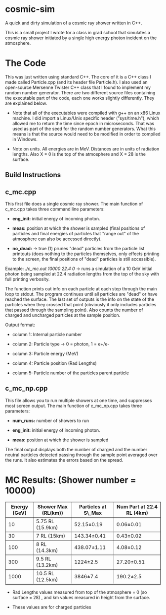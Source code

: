 cosmic-sim
==========

A quick and dirty simulation of a cosmic ray shower written in C++.

This is a small project I wrote for a class in grad school that simulates a cosmic ray shower initiated by a single
high energy photon incident on the atmosphere.

The Code
========

This was just written using standard C++. The core of it is a C++ class I made called Particle.cpp (and its
header file Particle.h). I also used an open-source Mersenne Twister C++ class that I found to implement my random
number generator. There are two different source files containing the executable part of the code, each
one works slightly differently. They are explained below.

* Note that all of the executables were compiled with g++ on an x86 Linux machine. I did import a
Linux/Unix specific header ("sys/time.h"), which allowed me to return the time since epoch in
microseconds. That was used as part of the seed for the random number generators. What this means is
that the source would need to be modified in order to compiled in Windows.

* Note on units. All energies are in MeV. Distances are in units of radiation lengths. Also X = 0 is the
top of the atmosphere and X = 28 is the surface.

Build Instructions
------------------

c_mc.cpp
--------

This first file does a single cosmic ray shower. The main function of c_mc.cpp takes three command
line parameters:

* **eng\_init:** initial energy of incoming photon.

* **meas:** position at which the shower is sampled (final positions of particles and final energies of
particles that "range out" of the atmosphere can also be accessed directly).

* **no\_dead:** -> true (1) prunes "dead" particles from the particle list printouts (does nothing to the particles
themselves, only effects printing to the screen, the final positions of "dead" particles is still
accessible).

Example: *./c_mc.out 10000 22.4 0* -> runs a simulation of a 10 GeV initial photon being sampled at 22.4 radiation
lengths from the top of the sky with full printing verbosity.

The function prints out info on each particle at each step through the main loop to stdout. The program
continues until all particles are "dead" or have reached the surface. The last set of outputs is the info on
the state of the particles when they crossed that point (obviously it only includes particles that passed
through the sampling point). Also counts the number of charged and uncharged particles at the sample
position.

Output format:

* column 1: Internal particle number

* column 2: Particle type -> 0 = photon, 1 = e+/e-

* column 3: Particle energy (MeV)

* column 4: Particle position (Rad Lengths)

* column 5: Particle number of the particles parent particle


c_mc_np.cpp
-----------

This file allows you to run multiple showers at one time, and suppresses most screen output.
The main function of c_mc_np.cpp takes three parameters:

* **num\_runs:** number of showers to run

* **eng\_init:** initial energy of incoming photon.

* **meas:** position at which the shower is sampled

The final output displays both the number of charged and the number neutral particles detected passing
through the sample point averaged over the runs. It also estimates the errors based on the spread.



MC Results: (Shower number = 10000)
===================================

<table border=1>
  <tr>
    <th>Energy (GeV)</th><th>Shower Max (RL(km))</th><th>Particles at S\_Max</th><th>Num Part at 22.4 RL (4km)</th>
  </tr>
  <tr>
    <td>10</td><td>5.75 RL (15.9km)</td><td>52.15&plusmn;0.19</td><td>0.06&plusmn;0.01</td>
  </tr>
  <tr>
    <td>30</td><td>7 RL (15km)</td><td>143.34&plusmn;0.41</td><td>0.43&plusmn;0.02</td>
  </tr>
  <tr>
    <td>100</td><td>8 RL (14.3km)</td><td>438.07&plusmn;1.11</td><td>4.08&plusmn;0.12</td>
  </tr>
  <tr>
    <td>300</td><td>9.5 RL (13.2km)</td><td>1224&plusmn;2.5</td><td>27.20&plusmn;0.51</td>
  </tr>
  <tr>
    <td>1000</td><td>10.5 RL (12.5km)</td><td>3846&plusmn;7.4</td><td>190.2&plusmn;2.5</td>
  </tr>
<table>

* Rad Lengths values measured from top of the atmosphere = 0 (so surface = 28) , and km values
measured in height from the surface.

* These values are for charged particles

